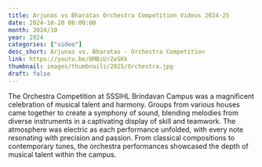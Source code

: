 ```yaml
---
title: Arjunas vs Bharatas Orchestra Competition Videos 2024-25
date: 2024-10-20 06:00:00
month: 2024/10
year: 2024
categories: ["video"]
desc_short: Arjunas vs. Bharatas - Orchestra Competition 
link: https://youtu.be/6MBiUrZeSKk
thumbnail: images/thumbnails/2025/Orchestra.jpg
draft: false
---
```


 The Orchestra Competition at SSSIHL Brindavan Campus was a magnificent celebration of musical talent and harmony. Groups from various houses came together to create a symphony of sound, blending melodies from diverse instruments in a captivating display of skill and teamwork. The atmosphere was electric as each performance unfolded, with every note resonating with precision and passion. From classical compositions to contemporary tunes, the orchestra performances showcased the depth of musical talent within the campus.